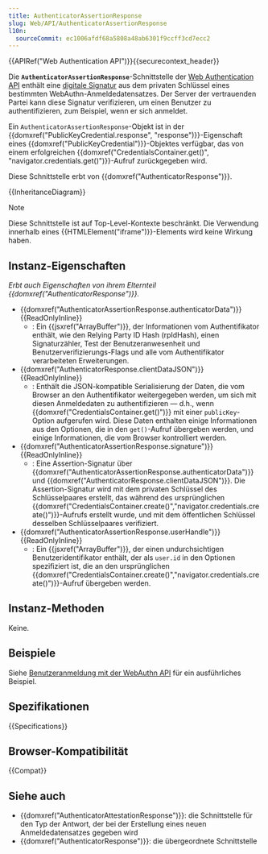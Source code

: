 ```yaml
---
title: AuthenticatorAssertionResponse
slug: Web/API/AuthenticatorAssertionResponse
l10n:
  sourceCommit: ec1006afdf68a5808a48ab6301f9ccff3cd7ecc2
---
```


{{APIRef("Web Authentication API")}}{{securecontext_header}}

Die **`AuthenticatorAssertionResponse`**-Schnittstelle der [Web Authentication API](/de/docs/Web/API/Web_Authentication_API) enthält eine [digitale Signatur](/de/docs/Glossary/Signature/Security) aus dem privaten Schlüssel eines bestimmten WebAuthn-Anmeldedatensatzes. Der Server der vertrauenden Partei kann diese Signatur verifizieren, um einen Benutzer zu authentifizieren, zum Beispiel, wenn er sich anmeldet.

Ein `AuthenticatorAssertionResponse`-Objekt ist in der {{domxref("PublicKeyCredential.response", "response")}}-Eigenschaft eines {{domxref("PublicKeyCredential")}}-Objektes verfügbar, das von einem erfolgreichen {{domxref("CredentialsContainer.get()", "navigator.credentials.get()")}}-Aufruf zurückgegeben wird.

Diese Schnittstelle erbt von {{domxref("AuthenticatorResponse")}}.

{{InheritanceDiagram}}

> [!NOTE]
> Diese Schnittstelle ist auf Top-Level-Kontexte beschränkt. Die Verwendung innerhalb eines {{HTMLElement("iframe")}}-Elements wird keine Wirkung haben.

## Instanz-Eigenschaften

_Erbt auch Eigenschaften von ihrem Elternteil {{domxref("AuthenticatorResponse")}}._

- {{domxref("AuthenticatorAssertionResponse.authenticatorData")}} {{ReadOnlyInline}}
  - : Ein {{jsxref("ArrayBuffer")}}, der Informationen vom Authentifikator enthält, wie den Relying Party ID Hash (rpIdHash), einen Signaturzähler, Test der Benutzeranwesenheit und Benutzerverifizierungs-Flags und alle vom Authentifikator verarbeiteten Erweiterungen.
- {{domxref("AuthenticatorResponse.clientDataJSON")}} {{ReadOnlyInline}}
  - : Enthält die JSON-kompatible Serialisierung der Daten, die vom Browser an den Authentifikator weitergegeben werden, um sich mit diesen Anmeldedaten zu authentifizieren — d.h., wenn {{domxref("CredentialsContainer.get()")}} mit einer `publicKey`-Option aufgerufen wird. Diese Daten enthalten einige Informationen aus den Optionen, die in den `get()`-Aufruf übergeben werden, und einige Informationen, die vom Browser kontrolliert werden.
- {{domxref("AuthenticatorAssertionResponse.signature")}} {{ReadOnlyInline}}
  - : Eine Assertion-Signatur über {{domxref("AuthenticatorAssertionResponse.authenticatorData")}} und {{domxref("AuthenticatorResponse.clientDataJSON")}}. Die Assertion-Signatur wird mit dem privaten Schlüssel des Schlüsselpaares erstellt, das während des ursprünglichen {{domxref("CredentialsContainer.create()","navigator.credentials.create()")}}-Aufrufs erstellt wurde, und mit dem öffentlichen Schlüssel desselben Schlüsselpaares verifiziert.
- {{domxref("AuthenticatorAssertionResponse.userHandle")}} {{ReadOnlyInline}}
  - : Ein {{jsxref("ArrayBuffer")}}, der einen undurchsichtigen Benutzeridentifikator enthält, der als `user.id` in den Optionen spezifiziert ist, die an den ursprünglichen {{domxref("CredentialsContainer.create()","navigator.credentials.create()")}}-Aufruf übergeben werden.

## Instanz-Methoden

Keine.

## Beispiele

Siehe [Benutzeranmeldung mit der WebAuthn API](/de/docs/Web/API/CredentialsContainer/get#user_login_using_the_webauthn_api) für ein ausführliches Beispiel.

## Spezifikationen

{{Specifications}}

## Browser-Kompatibilität

{{Compat}}

## Siehe auch

- {{domxref("AuthenticatorAttestationResponse")}}: die Schnittstelle für den Typ der Antwort, der bei der Erstellung eines neuen Anmeldedatensatzes gegeben wird
- {{domxref("AuthenticatorResponse")}}: die übergeordnete Schnittstelle
